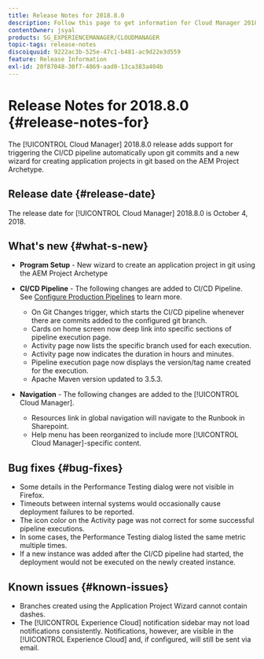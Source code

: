 ```yaml
---
title: Release Notes for 2018.8.0
description: Follow this page to get information for Cloud Manager 2018.8.0.
contentOwner: jsyal
products: SG_EXPERIENCEMANAGER/CLOUDMANAGER
topic-tags: release-notes
discoiquuid: 9222ac3b-525e-47c1-b481-ac9d22e3d559
feature: Release Information
exl-id: 20f87048-30f7-4869-aad0-13ca383a404b
---
```

# Release Notes for 2018.8.0 {#release-notes-for}

The [!UICONTROL Cloud Manager] 2018.8.0 release adds support for triggering the CI/CD pipeline automatically upon git commits and a new wizard for creating application projects in git based on the AEM Project Archetype.

## Release date {#release-date}

The release date for [!UICONTROL Cloud Manager] 2018.8.0 is October 4, 2018.

## What's new {#what-s-new}

* **Program Setup** - New wizard to create an application project in git using the AEM Project Archetype 

* **CI/CD Pipeline** - The following changes are added to CI/CD Pipeline. See [Configure Production Pipelines](/help/using/production-pipelines.md) to learn more.

  * On Git Changes trigger, which starts the CI/CD pipeline whenever there are commits added to the configured git branch.  
  * Cards on home screen now deep link into specific sections of pipeline execution page.
  * Activity page now lists the specific branch used for each execution.
  * Activity page now indicates the duration in hours and minutes.
  * Pipeline execution page now displays the version/tag name created for the execution.
  * Apache Maven version updated to 3.5.3.

* **Navigation** - The following changes are added to the [!UICONTROL Cloud Manager].

  * Resources link in global navigation will navigate to the Runbook in Sharepoint.
  * Help menu has been reorganized to include more [!UICONTROL Cloud Manager]-specific content.

## Bug fixes {#bug-fixes}

* Some details in the Performance Testing dialog were not visible in Firefox.
* Timeouts between internal systems would occasionally cause deployment failures to be reported.
* The icon color on the Activity page was not correct for some successful pipeline executions.
* In some cases, the Performance Testing dialog listed the same metric multiple times.
* If a new instance was added after the CI/CD pipeline had started, the deployment would not be executed on the newly created instance.

## Known issues {#known-issues}

* Branches created using the Application Project Wizard cannot contain dashes.
* The [!UICONTROL Experience Cloud] notification sidebar may not load notifications consistently. Notifications, however, are visible in the [!UICONTROL Experience Cloud] and, if configured, will still be sent via email.
